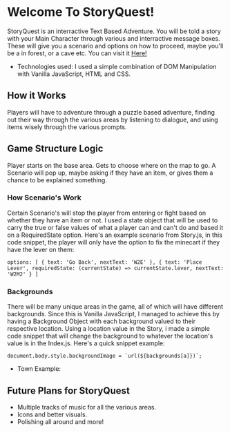 # Welcome To StoryQuest!

StoryQuest is an interractive Text Based Adventure. You will be told a story with your Main Character through various and interractive message boxes. These will give you a scenario and options on how to proceed, maybe you'll be a in forest, or a cave etc. You can visit it [Here!](https://shawkikased.github.io/StoryQuest/)

* Technologies used:
I used a simple combination of DOM Manipulation with Vanilla JavaScript, HTML and CSS.


## How it Works

Players will have to adventure through a puzzle based adventure, finding out their way through the various areas by listening to dialogue, and using items wisely through the various prompts.


## Game Structure Logic

Player starts on the base area. Gets to choose where on the map to go. A Scenario will pop up, maybe asking if they have an item, or gives them a chance to be explained something.


### How Scenario's Work

Certain Scenario's will stop the player from entering or fight based on whether they have an item or not.
I used a state object that will be used to carry the true or false values of what a player can and can't do and based it on a RequiredState option. Here's an example scenario from Story.js, in this code snippet, the player will only have the option to fix the minecart if they have the lever on them:

``options: [
            {
                text: 'Go Back',
                nextText: 'W2E'
            },
            {
                text: 'Place Lever',
                requiredState: (currentState) => currentState.lever,
                nextText: 'W2M2'
            }
        ]
``

### Backgrounds

There will be many unique areas in the game, all of which will have different backgrounds. Since this is Vanilla JavaScript, I managed to achieve this by having a Background Object with each background valued to their respective location. Using a location value in the Story, i made a simple code snippet that will change the background to whatever the location's value is in the Index.js. Here's a quick snippet example:

``document.body.style.backgroundImage = `url(${backgrounds[a]})`;``

* Town Example:

<!-- ## Functionality and MVP's

In StoryQuest, the User will be able to:
* Go through an Entire Adventure built through text box choices!
* Carry items which are represented by setting the state of objects, which will be needed to proceed in the game.
* A Background visual of your location to give you a sense of where you are.
* Save states so when the user refreshes, they will be to continue where they left off.


## WireFrame && FileStructure

![WireFrame](https://i.imgur.com/YGCZElE.png) *source: Self-made
![FileStructure](https://i.imgur.com/Js6uwzP.png) *source: edited from File Structure example from App Academy

## Architecture and Technology

* DOM Manipulation will be used to render a selection box that will be where the main game is played.
* The Story and progression will be contained in an array of plot points labeled by ID's.
* Mostly click based, using onclick functions/event listeners.

## Game Structure Logic
* Player starts on the base area. Gets to choose where on the map to go.
* A Scenario will pop up, maybe asking if they have an item, or gives them a chance to be explained something
* Certain Scenario's will stop the player from entering or fight based on whether they have an item or not
* The Story Array will also contain states which is the main function of the player's context, like whether they have an item or not. -->

## Future Plans for StoryQuest

* Multiple tracks of music for all the various areas.
* Icons and better visuals.
* Polishing all around and more!